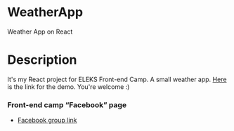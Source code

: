 # WeatherApp
Weather App on React
# Description
It's my React project for ELEKS Front-end Camp. A small weather app.
[Here](https://sinfuls0ul.github.io/simon-game/) is the link for the demo. You're welcome :)
### Front-end camp “Facebook” page
* [Facebook group link](https://www.facebook.com/groups/270300106928894/)
